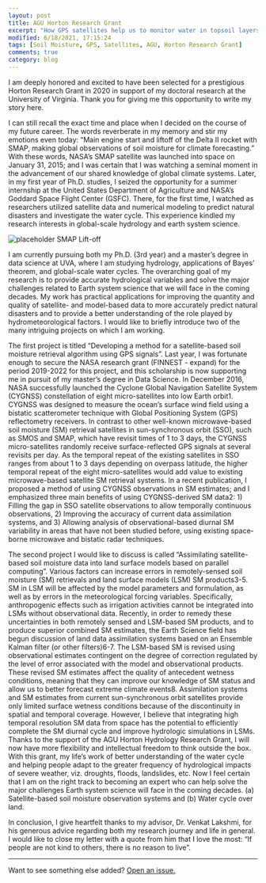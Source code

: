 ```yaml
---
layout: post
title: AGU Horton Research Grant
excerpt: "How GPS satellites help us to monitor water in topsoil layers?"
modified: 6/18/2021, 17:15:24
tags: [Soil Moisture, GPS, Satellites, AGU, Horton Research Grant]
comments: true
category: blog
---
```


I am deeply honored and excited to have been selected for a prestigious Horton Research Grant in 2020 in support of my doctoral research at the University of Virginia. Thank you for giving me this opportunity to write my story here.

I can still recall the exact time and place when I decided on the course of my future career. The words reverberate in my memory and stir my emotions even today: “Main engine start and liftoff of the Delta II rocket with SMAP, making global observations of soil moisture for climate forecasting.” With these words, NASA’s SMAP satellite was launched into space on January 31, 2015; and I was certain that I was watching a seminal moment in the advancement of our shared knowledge of global climate systems. Later, in my first year of Ph.D. studies, I seized the opportunity for a summer internship at the United States Department of Agriculture and NASA’s Goddard Space Flight Center (GSFC). There, for the first time, I watched as researchers utilized satellite data and numerical modeling to predict natural disasters and investigate the water cycle. This experience kindled my research interests in global-scale hydrology and earth system science.

![placeholder](https://www.nasa.gov/sites/default/files/smap-launch-9.jpg "Large example image")
SMAP Lift-off

I am currently pursuing both my Ph.D. (3rd year) and a master’s degree in data science at UVA, where I am studying hydrology, applications of Bayes’ theorem, and global-scale water cycles. The overarching goal of my research is to provide accurate hydrological variables and solve the major challenges related to Earth system science that we will face in the coming decades. My work has practical applications for improving the quantity and quality of satellite- and model-based data to more accurately predict natural disasters and to provide a better understanding of the role played by hydrometeorological factors. I would like to briefly introduce two of the many intriguing projects on which I am working.

The first project is titled “Developing a method for a satellite-based soil moisture retrieval algorithm using GPS signals”. Last year, I was fortunate enough to secure the NASA research grant (FINNEST - expand) for the period 2019-2022 for this project, and this scholarship is now supporting me in pursuit of my master’s degree in Data Science. In December 2016, NASA successfully launched the Cyclone Global Navigation Satellite System (CYGNSS) constellation of eight micro-satellites into low Earth orbit1. CYGNSS was designed to measure the ocean’s surface wind field using a bistatic scatterometer technique with Global Positioning System (GPS) reflectometry receivers. In contrast to other well-known microwave-based soil moisture (SM) retrieval satellites in sun-synchronous orbit (SSO), such as SMOS and SMAP, which have revisit times of 1 to 3 days, the CYGNSS micro-satellites randomly receive surface-reflected GPS signals at several revisits per day. As the temporal repeat of the existing satellites in SSO ranges from about 1 to 3 days depending on overpass latitude, the higher temporal repeat of the eight micro-satellites would add value to existing microwave-based satellite SM retrieval systems. In a recent publication, I proposed a method of using CYGNSS observations in SM estimates; and I emphasized three main benefits of using CYGNSS-derived SM data2: 1) Filling the gap in SSO satellite observations to allow temporally continuous observations, 2) Improving the accuracy of current data assimilation systems, and 3) Allowing analysis of observational-based diurnal SM variability in areas that have not been studied before, using existing space-borne microwave and bistatic radar techniques.

The second project I would like to discuss is called “Assimilating satellite-based soil moisture data into land surface models based on parallel computing”. Various factors can increase errors in remotely-sensed soil moisture (SM) retrievals and land surface models (LSM) SM products3-5. SM in LSM will be affected by the model parameters and formulation, as well as by errors in the meteorological forcing variables. Specifically, anthropogenic effects such as irrigation activities cannot be integrated into LSMs without observational data. Recently, in order to remedy these uncertainties in both remotely sensed and LSM-based SM products, and to produce superior combined SM estimates, the Earth Science field has begun discussion of land data assimilation systems based on an Ensemble Kalman filter (or other filters)6-7. The LSM-based SM is revised using observational estimates contingent on the degree of correction regulated by the level of error associated with the model and observational products. These revised SM estimates affect the quality of antecedent wetness conditions, meaning that they can improve our knowledge of SM status and allow us to better forecast extreme climate events8. Assimilation systems and SM estimates from current sun-synchronous orbit satellites provide only limited surface wetness conditions because of the discontinuity in spatial and temporal coverage. However, I believe that integrating high temporal resolution SM data from space has the potential to efficiently complete the SM diurnal cycle and improve hydrologic simulations in LSMs.
Thanks to the support of the AGU Horton Hydrology Research Grant, I will now have more flexibility and intellectual freedom to think outside the box. With this grant, my life’s work of better understanding of the water cycle and helping people adapt to the greater frequency of hydrological impacts of  severe weather, viz. droughts, floods, landslides, etc. Now I feel certain that I am on the right track to becoming an expert who can help solve the major challenges Earth system science will face in the coming decades. 
(a) Satellite-based soil moisture observation systems and (b) Water cycle over land.

In conclusion, I give heartfelt thanks to my advisor, Dr. Venkat Lakshmi, for his generous advice regarding both my research journey and life in general. I would like to close my letter with a quote from him that I love the most: “If people are not kind to others, there is no reason to live”.

-----

Want to see something else added? <a href="https://github.com/poole/poole/issues/new">Open an issue.</a>
